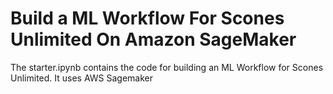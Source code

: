 # Build a ML Workflow For Scones Unlimited On Amazon SageMaker

The starter.ipynb contains the code for building an ML Workflow for Scones Unlimited. It uses AWS Sagemaker

